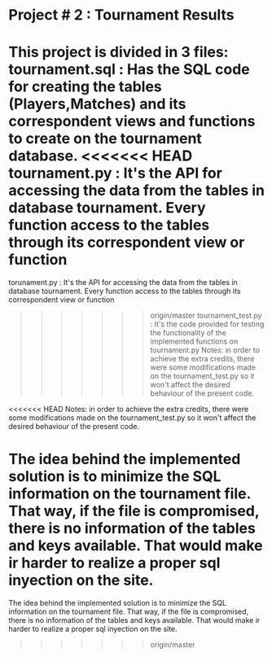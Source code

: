 Project # 2 : Tournament Results
=============

This project is divided in 3 files:
tournament.sql      : Has the SQL code for creating the tables (Players,Matches) and its correspondent views and functions to create on the tournament database. 
<<<<<<< HEAD
tournament.py       : It's the API for accessing the data from the tables in database tournament. Every function access to the tables through its correspondent view or function
=======
torunament.py       : It's the API for accessing the data from the tables in database tournament. Every function access to the tables through its correspondent view or function
>>>>>>> origin/master
tournament_test.py  : It's the code provided for testing the functionality of the implemented functions on tournament.py
Notes: in order to achieve the extra credits, there were some modifications made on the tournament_test.py so it won't affect the desired behaviour of the present code.

<<<<<<< HEAD
Notes: in order to achieve the extra credits, there were some modifications made on the tournament_test.py so it won't affect the desired behaviour of the present code.

The idea behind the implemented solution is to minimize the SQL information on the tournament file. That way, if the file is compromised, there is no information of the tables and keys available. That would make ir harder to  realize a proper sql inyection on the site. 
=======
The idea behind the implemented solution is to minimize the SQL information on the tournament file. That way, if the file is compromised, there is no information of the tables and keys available. That would make ir harder to  realize a proper sql inyection on the site. 
>>>>>>> origin/master
